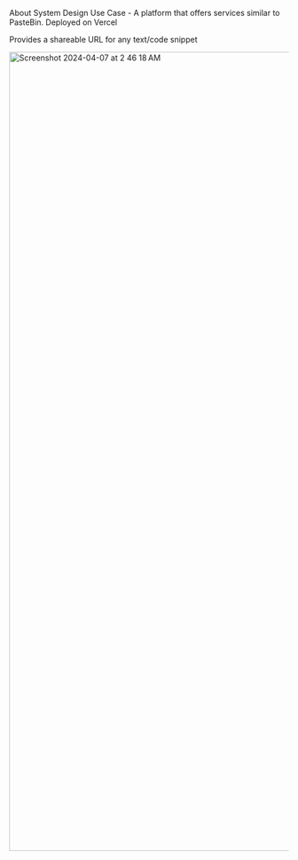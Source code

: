 About
System Design Use Case - A platform that offers services similar to PasteBin.
Deployed on Vercel

Provides a shareable URL for any text/code snippet

<img width="1439" alt="Screenshot 2024-04-07 at 2 46 18 AM" src="https://github.com/aryamasinha/QuickShare/assets/31723792/12db2e18-dc13-4287-879f-fb5fc32fafd6">
